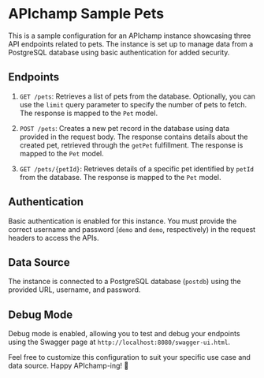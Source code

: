 # APIchamp Sample Pets

This is a sample configuration for an APIchamp instance showcasing three API endpoints related to pets. The instance is set up to manage data from a PostgreSQL database using basic authentication for added security.

## Endpoints

1. `GET /pets`: Retrieves a list of pets from the database. Optionally, you can use the `limit` query parameter to specify the number of pets to fetch. The response is mapped to the `Pet` model.

2. `POST /pets`: Creates a new pet record in the database using data provided in the request body. The response contains details about the created pet, retrieved through the `getPet` fulfillment. The response is mapped to the `Pet` model.

3. `GET /pets/{petId}`: Retrieves details of a specific pet identified by `petId` from the database. The response is mapped to the `Pet` model.

## Authentication

Basic authentication is enabled for this instance. You must provide the correct username and password (`demo` and `demo`, respectively) in the request headers to access the APIs.

## Data Source

The instance is connected to a PostgreSQL database (`postdb`) using the provided URL, username, and password.

## Debug Mode

Debug mode is enabled, allowing you to test and debug your endpoints using the Swagger page at `http://localhost:8080/swagger-ui.html`.

Feel free to customize this configuration to suit your specific use case and data source. Happy APIchamp-ing! 🚀